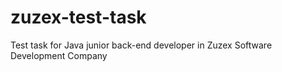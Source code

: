 # zuzex-test-task
Test task for Java junior  back-end developer in Zuzex Software Development Company
